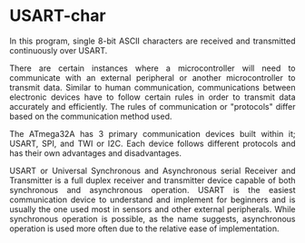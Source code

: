 # USART-char

<p align="justify">In this program, single 8-bit ASCII characters are received and transmitted continuously over USART.</p>

<p align="justify">There are certain instances where a microcontroller will need to communicate with an external peripheral or another microcontroller to transmit data. Similar to
human communication, communications between electronic devices have to follow certain rules in order to transmit data accurately and efficiently. The rules of communication or 
"protocols" differ based on the communication method used.</p>

<p align="justify">The ATmega32A has 3 primary communication devices built within it; USART, SPI, and TWI or I2C. Each device follows different protocols and has their own 
advantages and disadvantages.</p>

<p align="justify">USART or Universal Synchronous and Asynchronous serial Receiver and Transmitter is a full duplex receiver and transmitter device capable of both synchronous and
asynchronous operation. USART is the easiest communication device to understand and implement for beginners and is usually the one used most in sensors and other external 
peripherals. While synchronous operation is possible, as the name suggests, asynchronous operation is used more often due to the relative ease of implementation.</p>
